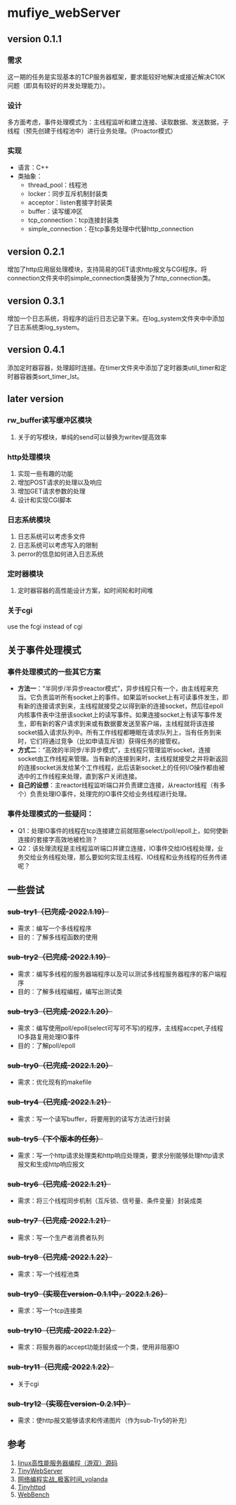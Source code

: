 # mufiye_webServer
## version 0.1.1
### 需求
这一期的任务是实现基本的TCP服务器框架，要求能较好地解决或接近解决C10K问题（即具有较好的并发处理能力）。
### 设计
多方面考虑，事件处理模式为：主线程监听和建立连接、读取数据、发送数据，子线程（预先创建于线程池中）进行业务处理。（Proactor模式）
### 实现
* 语言：C++
* 类抽象：
  * thread_pool：线程池
  * locker：同步互斥机制封装类
  * acceptor：listen套接字封装类
  * buffer：读写缓冲区
  * tcp_connection：tcp连接封装类
  * simple_connection：在tcp事务处理中代替http_connection
## version 0.2.1
增加了http应用层处理模块，支持简易的GET请求http报文与CGI程序。将connection文件夹中的simple_connection类替换为了http_connection类。
## version 0.3.1
增加一个日志系统，将程序的运行日志记录下来。在log_system文件夹中中添加了日志系统类log_system。
## version 0.4.1
添加定时器容器，处理超时连接。在timer文件夹中添加了定时器类util_timer和定时器容器类sort_timer_lst。
## later version
### rw_buffer读写缓冲区模块
1. 关于的写模块，单纯的send可以替换为writev提高效率
### http处理模块
1. 实现一些有趣的功能
2. 增加POST请求的处理以及响应
3. 增加GET请求参数的处理
4. 设计和实现CGI脚本
### 日志系统模块
1. 日志系统可以考虑多文件
2. 日志系统可以考虑写入的限制
3. perror的信息如何进入日志系统
### 定时器模块
1. 定时器容器的高性能设计方案，如时间轮和时间堆
### 关于cgi
use the fcgi instead of cgi
## 关于事件处理模式
### 事件处理模式的一些其它方案
* **方法一**：“半同步/半异步reactor模式”，异步线程只有一个，由主线程来充当。它负责监听所有socket上的事件。如果监听socket上有可读事件发生，即有新的连接请求到来，主线程就接受之以得到新的连接socket，然后往epoll内核事件表中注册该socket上的读写事件。如果连接socket上有读写事件发生，即有新的客户请求到来或有数据要发送至客户端，主线程就将该连接socket插入请求队列中。所有工作线程都睡眠在请求队列上，当有任务到来时，它们将通过竞争（比如申请互斥锁）获得任务的接管权。
* **方式二**：“高效的半同步/半异步模式”，主线程只管理监听socket，连接socket由工作线程来管理。当有新的连接到来时，主线程就接受之并将新返回的连接socket派发给某个工作线程，此后该新socket上的任何I/O操作都由被选中的工作线程来处理，直到客户关闭连接。
* **自己的设想**：主reactor线程监听端口并负责建立连接，从reactor线程（有多个）负责处理IO事件，处理完的IO事件交给业务线程进行处理。
### 事件处理模式的一些疑问：
* Q1：处理IO事件的线程在tcp连接建立前就阻塞select/poll/epoll上，如何使新连接的套接字高效地被检测？
* Q2：该处理流程是主线程监听端口并建立连接，IO事件交给IO线程处理，业务交给业务线程处理，那么要如何实现主线程、IO线程和业务线程的任务传递呢？
## 一些尝试
### ~~sub-try1（已完成-2022.1.19）~~
* 需求：编写一个多线程程序
* 目的：了解多线程函数的使用
### ~~sub-try2（已完成-2022.1.19）~~
* 需求：编写多线程的服务器端程序以及可以测试多线程服务器程序的客户端程序
* 目的：了解多线程编程，编写出测试类
### ~~sub-try3（已完成-2022.1.20）~~
* 需求：编写使用poll/epoll(select可写可不写)的程序，主线程accpet,子线程IO多路复用处理IO事件
* 目的：了解poll/epoll
### ~~sub-try0（已完成-2022.1.20）~~
* 需求：优化现有的makefile
### ~~sub-try4（已完成-2022.1.21）~~
* 需求：写一个读写buffer，将要用到的读写方法进行封装
### ~~sub-try5（下个版本的任务）~~
* 需求：写一个http请求处理类和http响应处理类，要求分别能够处理http请求报文和生成http响应报文
### ~~sub-try6（已完成-2022.1.21）~~
* 需求：将三个线程同步机制（互斥锁、信号量、条件变量）封装成类
### ~~sub-try7（已完成-2022.1.21）~~
* 需求：写一个生产者消费者队列
### ~~sub-try8（已完成-2022.1.22）~~
* 需求：写一个线程池类
### ~~sub-try9（实现在version-0.1.1中，2022.1.26）~~
* 需求：写一个tcp连接类
### ~~sub-try10（已完成-2022.1.22）~~
* 需求：将服务器的accept功能封装成一个类，使用非阻塞IO
### ~~sub-try11（已完成-2022.1.22）~~
* 关于cgi
### ~~sub-try12（实现在version-0.2.1中）~~
* 需求：使http报文能够请求和传递图片（作为sub-Try5的补充）
## 参考
1. [linux高性能服务器编程（游双）源码](https://github.com/luckyhappycat/high_performance_linux_server_programming)
2. [TinyWebServer](https://github.com/qinguoyi/TinyWebServer)
3. [网络编程实战_极客时间_yolanda](https://github.com/froghui/yolanda)
4. [Tinyhttpd](https://github.com/EZLippi/Tinyhttpd)
5. [WebBench](https://github.com/EZLippi/WebBench)

